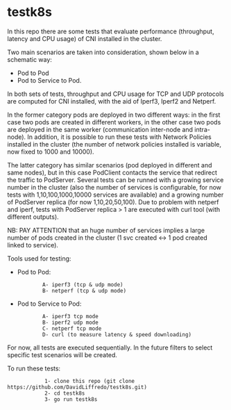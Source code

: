 # testk8s
In this repo there are some tests that evaluate performance (throughput, latency and CPU usage) of CNI installed in the cluster.

Two main scenarios are taken into consideration, shown below in a schematic way:
  - Pod to Pod 
  - Pod to Service to Pod.


In both sets of tests, throughput and CPU usage for TCP and UDP protocols are computed for CNI installed, with the aid of Iperf3, Iperf2 and Netperf.

In the former category pods are deployed in two different ways: in the first case two pods are created in different workers, in the other case two pods are deployed in the same worker (communication inter-node and intra-node). In addition, it is possible to run these tests with Network Policies installed in the cluster (the number of network policies installed is variable, now fixed to 1000 and 10000).

The latter category has similar scenarios (pod deployed in different and same nodes), but in this case PodClient contacts the service that redirect the traffic to PodServer. Several tests can be runned with a growing service number in the cluster (also the number of services is configurable, for now tests with 1,10,100,1000,10000 services are available) and a growing number of PodServer replica (for now 1,10,20,50,100).
Due to problem with netperf and iperf, tests with PodServer replica > 1 are executed with curl tool (with different outputs).

NB: PAY ATTENTION that an huge number of services implies a large number of pods created in the cluster (1 svc created <-> 1 pod created linked to service).


Tools used for testing:
  - Pod to Pod:
  
                A- iperf3 (tcp & udp mode) 
                B- netperf (tcp & udp mode)
                
  - Pod to Service to Pod:
  
                A- iperf3 tcp mode
                B- iperf2 udp mode
                C- netperf tcp mode
                D- curl (to measure latency & speed downloading) 

For now, all tests are executed sequentially. In the future filters to select specific test scenarios will be created.

To run these tests:
            
                1- clone this repo (git clone https://github.com/DavidLiffredo/testk8s.git)
                2- cd testk8s
                3- go run testk8s

